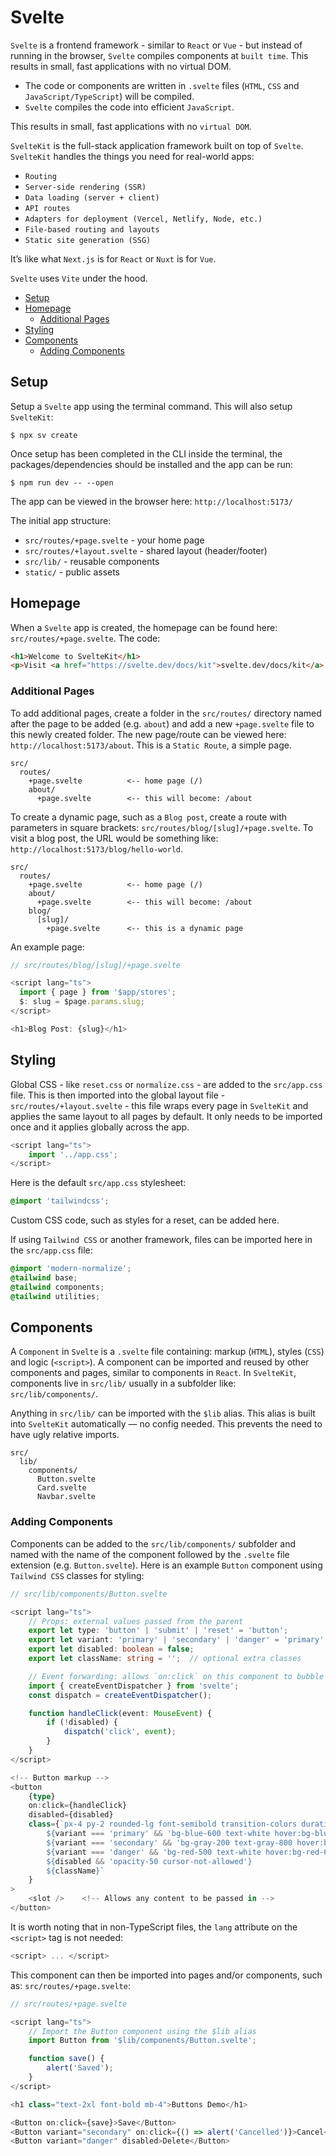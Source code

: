 # Svelte
`Svelte` is a frontend framework - similar to `React` or `Vue` - but instead of running in the browser, `Svelte` compiles components at `built time`. This results in small, fast applications with no virtual DOM.

+ The code or components are written in `.svelte` files (`HTML`, `CSS` and `JavaScript/TypeScript`) will be compiled.
+ `Svelte` compiles the code into efficient `JavaScript`.

This results in small, fast applications with no `virtual DOM`. 

`SvelteKit` is the full-stack application framework built on top of `Svelte`. `SvelteKit` handles the things you need for real-world apps:

+ `Routing`
+ `Server-side rendering (SSR)`
+ `Data loading (server + client)`
+ `API routes`
+ `Adapters for deployment (Vercel, Netlify, Node, etc.)`
+ `File-based routing and layouts`
+ `Static site generation (SSG)`

It’s like what `Next.js` is for `React` or `Nuxt` is for `Vue`.

`Svelte` uses `Vite` under the hood.

+ [Setup](#setup)
+ [Homepage](#homepage)
  + [Additional Pages](#additional-pages)
+ [Styling](#styling)
+ [Components](#components)
  + [Adding Components](#adding-components)

## Setup
Setup a `Svelte` app using the terminal command. This will also setup `SvelteKit`:

```shell
$ npx sv create
```

Once setup has been completed in the CLI inside the terminal, the packages/dependencies should be installed and the app can be run:

```shell
$ npm run dev -- --open
```

The app can be viewed in the browser here: `http://localhost:5173/`

The initial app structure:

+ `src/routes/+page.svelte` - your home page
+ `src/routes/+layout.svelte` - shared layout (header/footer)
+ `src/lib/` - reusable components
+ `static/` - public assets

## Homepage
When a `Svelte` app is created, the homepage can be found here: `src/routes/+page.svelte`. The code:

```html
<h1>Welcome to SvelteKit</h1>
<p>Visit <a href="https://svelte.dev/docs/kit">svelte.dev/docs/kit</a> to read the documentation</p>
```

### Additional Pages
To add additional pages, create a folder in the `src/routes/` directory named after the page to be added (e.g. `about`) and add a new `+page.svelte` file to this newly created folder. The new page/route can be viewed here: `http://localhost:5173/about`. This is a `Static Route`, a simple page.

```
src/
  routes/
    +page.svelte          <-- home page (/)
    about/
      +page.svelte        <-- this will become: /about
```

To create a dynamic page, such as a `Blog post`, create a route with parameters in square brackets: `src/routes/blog/[slug]/+page.svelte`. To visit a blog post, the URL would be something like: `http://localhost:5173/blog/hello-world`. 

```
src/
  routes/
    +page.svelte          <-- home page (/)
    about/
      +page.svelte        <-- this will become: /about
    blog/
      [slug]/
        +page.svelte      <-- this is a dynamic page
```

An example page:

```typescript
// src/routes/blog/[slug]/+page.svelte

<script lang="ts">
  import { page } from '$app/stores';
  $: slug = $page.params.slug;
</script>

<h1>Blog Post: {slug}</h1>
```

## Styling
Global CSS - like `reset.css` or `normalize.css` - are added to the `src/app.css` file. This is then imported into the global layout file - `src/routes/+layout.svelte` - this file wraps every page in `SvelteKit` and applies the same layout to all pages by default. It only needs to be imported once and it applies globally across the app.

```typescript
<script lang="ts">
	import '../app.css';
</script>
```

Here is the default `src/app.css` stylesheet:

```css
@import 'tailwindcss';
```

Custom CSS code, such as styles for a reset, can be added here.

If using `Tailwind CSS` or another framework, files can be imported here in the `src/app.css` file:

```css
@import 'modern-normalize';
@tailwind base;
@tailwind components;
@tailwind utilities;
```

## Components
A `Component` in `Svelte` is a `.svelte` file containing: markup (`HTML`), styles (`CSS`) and logic (`<script>`). A component can be imported and reused by other components and pages, similar to components in `React`. In `SvelteKit`, components live in `src/lib/` usually in a subfolder like: `src/lib/components/`.

Anything in `src/lib/` can be imported with the `$lib` alias. This alias is built into `SvelteKit` automatically — no config needed. This prevents the need to have ugly relative imports.

```
src/
  lib/
    components/
      Button.svelte
      Card.svelte
      Navbar.svelte
```

### Adding Components
Components can be added to the `src/lib/components/` subfolder and named with the name of the component followed by the `.svelte` file extension (e.g. `Button.svelte`). Here is an example `Button` component using `Tailwind CSS` classes for styling:

```typescript
// src/lib/components/Button.svelte

<script lang="ts">
    // Props: external values passed from the parent
    export let type: 'button' | 'submit' | 'reset' = 'button';
    export let variant: 'primary' | 'secondary' | 'danger' = 'primary';
    export let disabled: boolean = false;
    export let className: string = '';  // optional extra classes

    // Event forwarding: allows `on:click` on this component to bubble up
    import { createEventDispatcher } from 'svelte';
    const dispatch = createEventDispatcher();

    function handleClick(event: MouseEvent) {
        if (!disabled) {
            dispatch('click', event);
        }
    }
</script>

<!-- Button markup -->
<button
    {type}
    on:click={handleClick}
    disabled={disabled}
    class={`px-4 py-2 rounded-lg font-semibold transition-colors duration-150
        ${variant === 'primary' && 'bg-blue-600 text-white hover:bg-blue-700'}
        ${variant === 'secondary' && 'bg-gray-200 text-gray-800 hover:bg-gray-300'}
        ${variant === 'danger' && 'bg-red-500 text-white hover:bg-red-600'}
        ${disabled && 'opacity-50 cursor-not-allowed'}
        ${className}`
    }
>
    <slot />    <!-- Allows any content to be passed in -->
</button>
```

It is worth noting that in non-TypeScript files, the `lang` attribute on the `<script>` tag is not needed:

```javascript
<script> ... </script>
```

This component can then be imported into pages and/or components, such as: `src/routes/+page.svelte`:

```typescript
// src/routes/+page.svelte

<script lang="ts">
    // Import the Button component using the $lib alias
    import Button from '$lib/components/Button.svelte';

    function save() {
        alert('Saved');
    }
</script>

<h1 class="text-2xl font-bold mb-4">Buttons Demo</h1>

<Button on:click={save}>Save</Button>
<Button variant="secondary" on:click={() => alert('Cancelled')}>Cancel</Button>
<Button variant="danger" disabled>Delete</Button>
```
